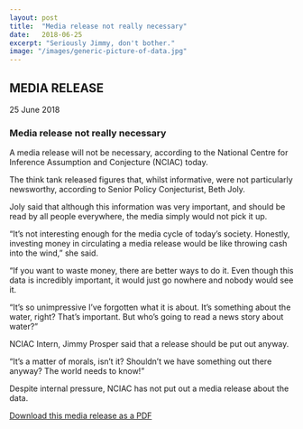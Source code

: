 ```yaml
---
layout: post
title:  "Media release not really necessary"
date:   2018-06-25
excerpt: "Seriously Jimmy, don't bother."
image: "/images/generic-picture-of-data.jpg"
---
```


## MEDIA RELEASE
25 June 2018

### Media release not really necessary

A media release will not be necessary, according to the National Centre for Inference Assumption and Conjecture (NCIAC) today.

The think tank released figures that, whilst informative, were not particularly newsworthy, according to Senior Policy Conjecturist, Beth Joly.

Joly said that although this information was very important, and should be read by all people everywhere, the media simply would not pick it up.

“It’s not interesting enough for the media cycle of today’s society. Honestly, investing money in circulating a media release would be like throwing cash into the wind,” she said.

“If you want to waste money, there are better ways to do it. Even though this data is incredibly important, it would just go nowhere and nobody would see it.

“It’s so unimpressive I’ve forgotten what it is about. It’s something about the water, right? That’s important. But who’s going to read a news story about water?”

NCIAC Intern, Jimmy Prosper said that a release should be put out anyway.

“It’s a matter of morals, isn’t it? Shouldn’t we have something out there anyway? The world needs to know!”

Despite internal pressure, NCIAC has not put out a media release about the data.

[Download this media release as a PDF](/mr/180625-mr-media-release-not-necessary.pdf)
